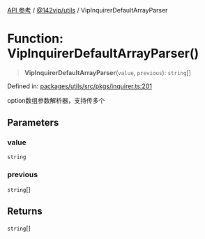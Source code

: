 [API 参考](../../../index.md) / [@142vip/utils](../index.md) / VipInquirerDefaultArrayParser

# Function: VipInquirerDefaultArrayParser()

> **VipInquirerDefaultArrayParser**(`value`, `previous`): `string`[]

Defined in: [packages/utils/src/pkgs/inquirer.ts:201](https://github.com/142vip/core-x/blob/15d5bc9ef4bece78c0e60bdf074a2d245f625100/packages/utils/src/pkgs/inquirer.ts#L201)

option数组参数解析器，支持传多个

## Parameters

### value

`string`

### previous

`string`[]

## Returns

`string`[]
